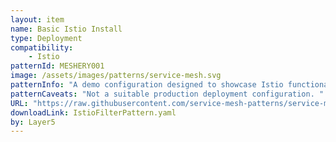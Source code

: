 ```yaml
---
layout: item
name: Basic Istio Install
type: Deployment
compatibility:
    - Istio
patternId: MESHERY001
image: /assets/images/patterns/service-mesh.svg
patternInfo: "A demo configuration designed to showcase Istio functionality with modest resource requirements. It is suitable to run the Bookinfo application and associated tasks. This is the configuration that is installed with the quick start instructions."
patternCaveats: "Not a suitable production deployment configuration. "
URL: "https://raw.githubusercontent.com/service-mesh-patterns/service-mesh-patterns/master/samples/IstioFilterPattern.yaml"
downloadLink: IstioFilterPattern.yaml
by: Layer5 
---
```

    